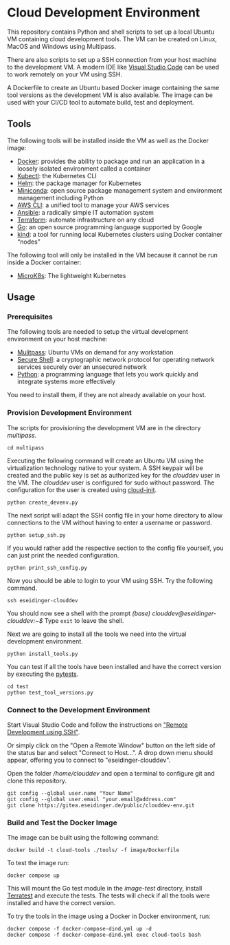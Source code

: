 # Cloud Development Environment

This repository contains Python and shell scripts to set up a local Ubuntu VM containing cloud development tools.
The VM can be created on Linux, MacOS and Windows using Multipass.

There are also scripts to set up a SSH connection from your host machine to the development VM.
A modern IDE like [Visual Studio Code](https://code.visualstudio.com/) can be used to work remotely on your VM using SSH.

A Dockerfile to create an Ubuntu based Docker image containing the same tool versions as the development VM is also available.
The image can be used with your CI/CD tool to automate build, test and deployment.

## Tools

The following tools will be installed inside the VM as well as the Docker image:

* [Docker](https://www.docker.com/): provides the ability to package and run an application in a loosely isolated environment called a container
* [Kubectl](https://kubernetes.io/docs/reference/kubectl/): the Kubernetes CLI
* [Helm](https://helm.sh/): the package manager for Kubernetes
* [Miniconda](https://docs.conda.io/en/latest/miniconda.html): open source package management system and environment management including Python
* [AWS CLI](https://aws.amazon.com/de/cli/): a unified tool to manage your AWS services
* [Ansible](https://docs.ansible.com/ansible/latest/index.html): a radically simple IT automation system
* [Terraform](https://www.terraform.io/): automate infrastructure on any cloud
* [Go](https://go.dev/): an open source programming language supported by Google
* [kind](https://kind.sigs.k8s.io/): a tool for running local Kubernetes clusters using Docker container “nodes”

The following tool will only be installed in the VM because it cannot be run inside a Docker container:

* [MicroK8s](https://microk8s.io/): The lightweight Kubernetes

## Usage

### Prerequisites

The following tools are needed to setup the virtual development environment on your host machine:

* [Mulitpass](https://multipass.run/): Ubuntu VMs on demand for any workstation
* [Secure Shell](https://en.wikipedia.org/wiki/Secure_Shell): a cryptographic network protocol for operating network services securely over an unsecured network
* [Python](https://www.python.org/): a programming language that lets you work quickly and integrate systems more effectively

You need to install them, if they are not already available on your host.

### Provision Development Environment

The scripts for provisioning the development VM are in the directory _multipass_.

```
cd multipass
```

Executing the following command will create an Ubuntu VM using the virtualization technology native to your system.
A SSH keypair will be created and the public key is set as authorized key for the _clouddev_ user in the VM.
The _clouddev_ user is configured for sudo without password. The configuration for the user is created using
[cloud-init](https://cloudinit.readthedocs.io/en/latest/).

```
python create_devenv.py
```

The next script will adapt the SSH config file in your home directory to allow connections to the VM without having
to enter a username or password.

```
python setup_ssh.py
```

If you would rather add the respective section to the config file yourself, you can just print the needed configuration.

```
python print_ssh_config.py
```

Now you should be able to login to your VM using SSH. Try the following command.

```
ssh eseidinger-clouddev
```

You should now see a shell with the prompt _(base) clouddev@eseidinger-clouddev:~$_
Type `exit` to leave the shell.

Next we are going to install all the tools we need into the virtual development environment.

```
python install_tools.py
```

You can test if all the tools have been installed and have the correct version by executing the
[pytests](https://docs.pytest.org/).


```
cd test
python test_tool_versions.py
```

### Connect to the Development Environment

Start Visual Studio Code and follow the instructions on ["Remote Development using SSH"](https://code.visualstudio.com/docs/remote/ssh).

Or simply click on the "Open a Remote Window" button on the left side of the status bar and select "Connect to Host...".
A drop down menu should appear, offering you to connect to "eseidinger-clouddev".

Open the folder _/home/clouddev_ and open a terminal to configure git and clone this repository.

```
git config --global user.name "Your Name"
git config --global user.email "your.email@address.com"
git clone https://gitea.eseidinger.de/public/clouddev-env.git
```

### Build and Test the Docker Image

The image can be built using the following command:
```
docker build -t cloud-tools ./tools/ -f image/Dockerfile
```

To test the image run:
```
docker compose up
```

This will mount the Go test module in the _image-test_ directory, install [Terratest](https://terratest.gruntwork.io/) and execute the tests.
The tests will check if all the tools were installed and have the correct version. 

To try the tools in the image using a Docker in Docker environment, run:
```
docker compose -f docker-compose-dind.yml up -d
docker compose -f docker-compose-dind.yml exec cloud-tools bash
```
